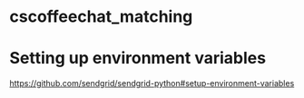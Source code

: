# cscoffeechat_matching

# Setting up environment variables
https://github.com/sendgrid/sendgrid-python#setup-environment-variables